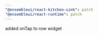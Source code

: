 ```yaml
---
"@ensembleui/react-kitchen-sink": patch
"@ensembleui/react-runtime": patch
---
```


added onTap to row widget

